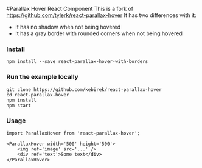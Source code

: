 #Parallax Hover React Component
This is a fork of https://github.com/tylerk/react-parallax-hover
It has two differences with it:
* It has no shadow when not being hovered
* It has a gray border with rounded corners when not being hovered

### Install
`npm install --save react-parallax-hover-with-borders`

### Run the example locally
```
git clone https://github.com/kebirek/react-parallax-hover
cd react-parallax-hover
npm install
npm start
```

### Usage
```
import ParallaxHover from 'react-parallax-hover';

<ParallaxHover width='500' height='500'>
    <img ref='image' src='...' />
    <div ref='text'>Some text</div>
</ParallaxHover>
```
